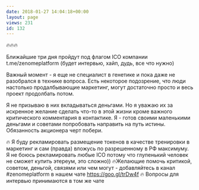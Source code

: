 ```yaml
---
date: 2018-01-27 14:04:18+00:00
layout: page
views: 231
id: 132
---
```


🔥🔥🔥

Ближайшие три дня пройдут под флагом ICO компании t.me/zenomeplatform (будет интервью, хайп, дудь, все что нужно)

Важный момент - я еще не специалист в генетике и пока даже не разобрался в технике вопроса. Есть некоторое подозрение, что люди настолько продалбывающие маркетинг, могут достаточно просто и весь проект продолбать потом. 

Я не призываю в них вкладываться деньгами. Но я уважаю их за искренное желание сделать что-то в этой жизни кроме важного критического комментария в контактике. Я - готов своими маленькими деньгами и советами попробовать направить на путь истины. Обязанность акционера черт побери.

🔥 Я буду рекламировать размещение токенов в качестве тренировки в маркетинг и сам (правда) вложусь по разрешенному в РФ максимуму. Я не боюсь рекламировать любые ICO потому что глупенький человек не сможет купить этереум, это сложно))
🔥Желающие помочь критикой, советом, деньгой, связями или чем могут - добавляйтесь в канал #zenomeplatform в нашем чате https://goo.gl/trDw4f
🔥 Вопросы для интервью принимаются в том же чате


